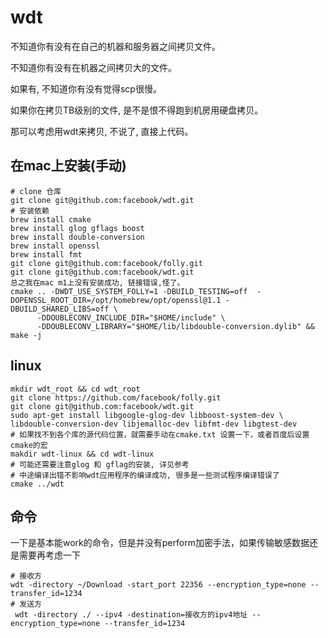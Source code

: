 # wdt

不知道你有没有在自己的机器和服务器之间拷贝文件。

不知道你有没有在机器之间拷贝大的文件。

如果有, 不知道你有没有觉得scp很慢。

如果你在拷贝TB级别的文件, 是不是恨不得跑到机房用硬盘拷贝。

 那可以考虑用wdt来拷贝, 不说了, 直接上代码。



## 在mac上安装(手动)

```shell
# clone 仓库
git clone git@github.com:facebook/wdt.git
# 安装依赖
brew install cmake
brew install glog gflags boost
brew install double-conversion
brew install openssl
brew install fmt
git clone git@github.com:facebook/folly.git
git clone git@github.com:facebook/wdt.git
总之我在mac m1上没有安装成功, 链接错误,怪了。
cmake .. -DWDT_USE_SYSTEM_FOLLY=1 -DBUILD_TESTING=off  -DOPENSSL_ROOT_DIR=/opt/homebrew/opt/openssl@1.1 -DBUILD_SHARED_LIBS=off \
      -DDOUBLECONV_INCLUDE_DIR="$HOME/include" \
      -DDOUBLECONV_LIBRARY="$HOME/lib/libdouble-conversion.dylib" && make -j

```



## linux

```shell
mkdir wdt_root && cd wdt_root
git clone https://github.com/facebook/folly.git
git clone git@github.com:facebook/wdt.git
sudo apt-get install libgoogle-glog-dev libboost-system-dev \
libdouble-conversion-dev libjemalloc-dev libfmt-dev libgtest-dev 
# 如果找不到各个库的源代码位置，就需要手动在cmake.txt 设置一下，或者百度后设置cmake的宏
makdir wdt-linux && cd wdt-linux
# 可能还需要注意glog 和 gflag的安装, 详见参考
# 中途编译出错不影响wdt应用程序的编译成功, 很多是一些测试程序编译错误了
cmake ../wdt
```



## 命令

一下是基本能work的命令，但是并没有perform加密手法，如果传输敏感数据还是需要再考虑一下

```shell
# 接收方
wdt -directory ~/Download -start_port 22356 --encryption_type=none --transfer_id=1234
# 发送方
 wdt -directory ./ --ipv4 -destination=接收方的ipv4地址 --encryption_type=none --transfer_id=1234
```

